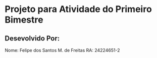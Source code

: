 # Projeto para Atividade do Primeiro Bimestre

## Desevolvido Por:
Nome: Felipe dos Santos M. de Freitas
RA:   24224651-2